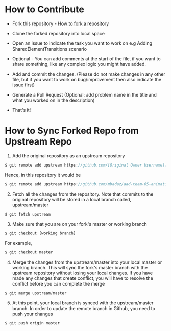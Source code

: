 # How to Contribute


- Fork this repository - [How to fork a repository](https://services.github.com/on-demand/intro-to-github/create-pull-request)
- Clone the forked repository into local space
- Open an issue to indicate the task you want to work on e.g Adding SharedElementTransitions scenario

- Optional - You can add comments at the start of the file, if you want to share something, like any complex logic you might have added.
- Add and commit the changes. (Please do not make changes in any other file, but if you want to work on bug/improvement then also indicate the issue first)
- Generate a Pull Request (Optional: add problem name in the title and what you worked on in the description)
- That's it!

# How to Sync Forked Repo from Upstream Repo
1. Add the original repository as an upstream repository
```javascript
$ git remote add upstream https://github.com/[Original Owner Username]/[Original Repository].git
```
Hence, in this repository it would be
```javascript
$ git remote add upstream https://github.com/mbadaz/aad-team-65-animation-challenge.git 
```

2. Fetch all the changes from the repository. Note that commits to the original repository will be stored in a local branch called, upstream/master
```javascript
$ git fetch upstream
```

3. Make sure that you are on your fork's master or working branch
```javascript
$ git checkout [working branch]
```
For example,
```javascript
$ git checkout master
```

4. Merge the changes from the upstream/master into  your local master or working branch. This will sync the fork's master branch with the upstream repository without losing your local changes. If you have made any changes that create conflict, you will have to resolve the conflict before you can complete the merge
```javascript
$ git merge upstream/master
```

5. At this point, your local branch is synced with the upstream/master branch. In order to update the remote branch in Github, you need to push your changes
```javascript
$ git push origin master
```
